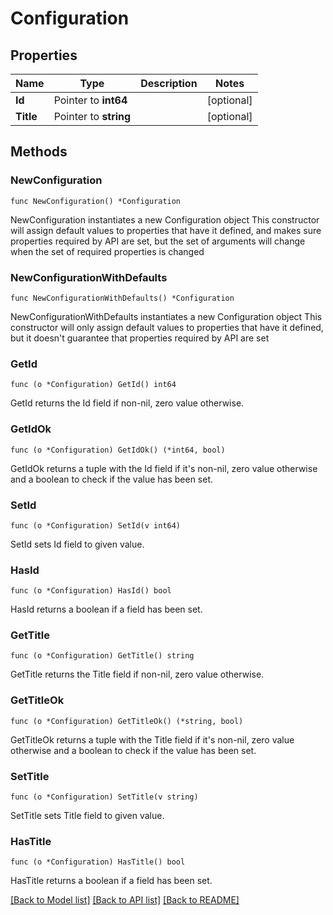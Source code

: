 # Configuration

## Properties

Name | Type | Description | Notes
------------ | ------------- | ------------- | -------------
**Id** | Pointer to **int64** |  | [optional] 
**Title** | Pointer to **string** |  | [optional] 

## Methods

### NewConfiguration

`func NewConfiguration() *Configuration`

NewConfiguration instantiates a new Configuration object
This constructor will assign default values to properties that have it defined,
and makes sure properties required by API are set, but the set of arguments
will change when the set of required properties is changed

### NewConfigurationWithDefaults

`func NewConfigurationWithDefaults() *Configuration`

NewConfigurationWithDefaults instantiates a new Configuration object
This constructor will only assign default values to properties that have it defined,
but it doesn't guarantee that properties required by API are set

### GetId

`func (o *Configuration) GetId() int64`

GetId returns the Id field if non-nil, zero value otherwise.

### GetIdOk

`func (o *Configuration) GetIdOk() (*int64, bool)`

GetIdOk returns a tuple with the Id field if it's non-nil, zero value otherwise
and a boolean to check if the value has been set.

### SetId

`func (o *Configuration) SetId(v int64)`

SetId sets Id field to given value.

### HasId

`func (o *Configuration) HasId() bool`

HasId returns a boolean if a field has been set.

### GetTitle

`func (o *Configuration) GetTitle() string`

GetTitle returns the Title field if non-nil, zero value otherwise.

### GetTitleOk

`func (o *Configuration) GetTitleOk() (*string, bool)`

GetTitleOk returns a tuple with the Title field if it's non-nil, zero value otherwise
and a boolean to check if the value has been set.

### SetTitle

`func (o *Configuration) SetTitle(v string)`

SetTitle sets Title field to given value.

### HasTitle

`func (o *Configuration) HasTitle() bool`

HasTitle returns a boolean if a field has been set.


[[Back to Model list]](../README.md#documentation-for-models) [[Back to API list]](../README.md#documentation-for-api-endpoints) [[Back to README]](../README.md)


